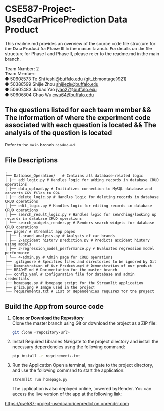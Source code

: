 # CSE587-Project-UsedCarPricePrediction Data Product

This readme.md provides an overview of the source code file structure for the Data Product for Phase III in the master branch. For details on the file structure for Phase I and Phase II, please refer to the readme.md in the main branch.

Team Number: 2  
Team Member:  
● 50608573 Te Shi teshi@buffalo.edu (git_id:montage0921)  
● 50388599 Shijie Zhou shijiezh@buffalo.edu  
● 50602483 Jiabao Yao jyao27@buffalo.edu  
● 50606804 Chao Wu cwu64@buffalo.edu

## The questions listed for each team member && The information of where the experiment code associated with each question is located && The analysis of the question is located

Refer to the `main` branch `readme.md`

## File Descriptions

```
.
├── Database_Operation/   # Contains all database-related logic
│ ├── add_logic.py # Handles logic for adding records in database CRUD operations
│ ├── data_upload.py # Initializes connection to MySQL database and converts CSV files to SQL
│ ├── delete_logic.py # Handles logic for deleting records in database CRUD operations
│ ├── edit_logic.py # Handles logic for editing records in database CRUD operations
│ ├── search_result_logic.py # Handles logic for searching/looking up records in database CRUD operations
│ └── search_widgets_render.py # Renders search widgets for database CRUD operations
├── pages/ # Streamlit app pages
│ ├── 1-brand_analysis.py # Analysis of car brands
│ ├── 2-accident_history_prediction.py # Predicts accident history using models
│ ├── 3-regression_model_performance.py # Evaluates regression model performance
│ └── 4-admin.py # Admin page for CRUD operations
├── .gitignore # Specifies files and directories to be ignored by Git
├── Demonstration of Our Product.mp4 # Demonstration of our product
├── README.md # Documentation for the master branch
├── config.yaml # Configuration file for database and admin credentials
├── homepage.py # Homepage script for the Streamlit application
├── price.png # Image used in the project
└── requirements.txt # List of dependencies required for the project
```

## Build the App from source code

1. **Clone or Download the Repository**  
   Clone the master branch using Git or download the project as a ZIP file:

   ```bash
   git clone <repository-url>
   ```

2. Install Required Libraries
   Navigate to the project directory and install the necessary dependencies using the following command:
   ```bash
   pip install -r requirements.txt
   ```
3. Run the Application
   Open a terminal, navigate to the project directory, and use the following command to start the application:
   ```bash
   streamlit run homepage.py
   ```
   The application is also deployed online, powered by Render. You can access the live version of the app at the following link:

https://cse587-project-usedcarpriceprediction.onrender.com
